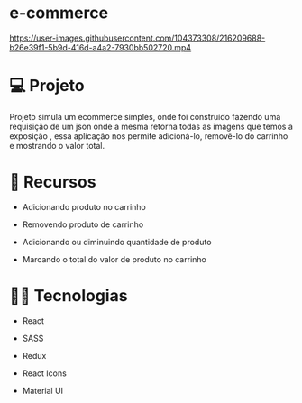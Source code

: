 # e-commerce 




https://user-images.githubusercontent.com/104373308/216209688-b26e39f1-5b9d-416d-a4a2-7930bb502720.mp4



</p>

# :computer: Projeto
Projeto simula um ecommerce simples, onde foi construído fazendo uma requisição de um json onde a mesma retorna todas as imagens que temos a exposição , essa aplicação nos permite adicioná-lo, removê-lo do carrinho e mostrando o valor total.

# :pushpin: Recursos

- Adicionando produto no carrinho

- Removendo produto de carrinho

- Adicionando ou diminuindo quantidade de produto

- Marcando o total do valor de produto no carrinho

# :technologist: Tecnologias
 
- React

- SASS

- Redux

- React Icons

- Material UI









